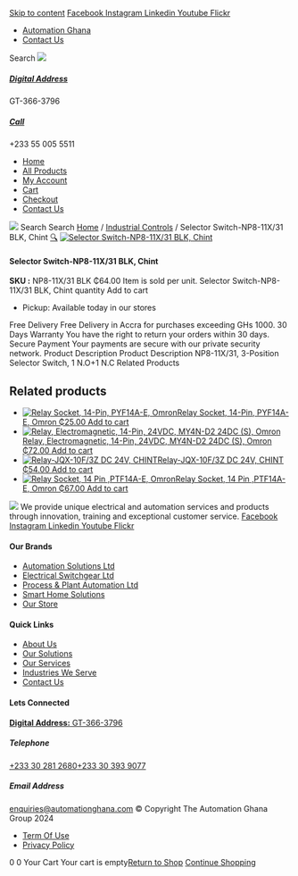 [Skip to content](https://store.automationghana.com/product/switch-np8-11x-31-blk-chint/#content)
[ Facebook ](https://www.facebook.com/automationgh/) [ Instagram ](https://www.instagram.com/automationgh/) [ Linkedin ](https://www.linkedin.com/company/the-automation-ghana-limited/) [ Youtube ](https://www.youtube.com/channel/UCurrRDUSm5oIW39VXjn1u0w) [ Flickr ](https://www.flickr.com/photos/181794037@N07/)
  * [ Automation Ghana ](https://automationghana.com)
  * [ Contact Us ](https://store.automationghana.com/contact/)


Search
[ ![](https://store.automationghana.com/wp-content/uploads/2024/04/Website-TAGG-Logo-BLUE.png) ](https://store.automationghana.com/)
[ ](https://maps.app.goo.gl/m4xeaagWCNbLk4jM6)
#####  [ Digital Address ](https://maps.app.goo.gl/m4xeaagWCNbLk4jM6)
GT-366-3796 
[ ](tel:+233550055511)
#####  [ Call ](tel:+233550055511)
+233 55 005 5511 
  * [Home](https://store.automationghana.com/)
  * [All Products](https://store.automationghana.com/shop/)
  * [My Account](https://store.automationghana.com/my-account/)
  * [Cart](https://store.automationghana.com/cart/)
  * [Checkout](https://store.automationghana.com/checkout/)
  * [Contact Us](https://store.automationghana.com/contact/)


[![](https://store.automationghana.com/wp-content/uploads/2024/04/AutomationGhana_logo_white.png)](https://store.automationghana.com)
Search
Search
[Home](https://store.automationghana.com) / [Industrial Controls](https://store.automationghana.com/product-category/industrial-controls/) / Selector Switch-NP8-11X/31 BLK, Chint
[🔍](https://store.automationghana.com/product/switch-np8-11x-31-blk-chint/)
[![Selector Switch-NP8-11X/31 BLK, Chint](https://store.automationghana.com/wp-content/uploads/2020/04/selector-switch.jpg)](https://store.automationghana.com/wp-content/uploads/2020/04/selector-switch.jpg)
####  Selector Switch-NP8-11X/31 BLK, Chint 
**SKU :** NP8-11X/31 BLK 
₵64.00
Item is sold per unit.
Selector Switch-NP8-11X/31 BLK, Chint quantity
Add to cart
  * Pickup: Available today in our stores


Free Delivery 
Free Delivery in Accra for purchases exceeding GHs 1000. 
30 Days Warranty 
You have the right to return your orders within 30 days. 
Secure Payment 
Your payments are secure with our private security network. 
Product Description
Product Description
NP8-11X/31, 3-Position Selector Switch, 1 N.O+1 N.C
Related Products 
## Related products
  * [![Relay Socket, 14-Pin, PYF14A-E, Omron](https://store.automationghana.com/wp-content/uploads/2020/04/14-Pin-Relay-Socket-PTF14A-E-Omron.jpg)Relay Socket, 14-Pin, PYF14A-E, Omron ₵25.00 ](https://store.automationghana.com/product/14-pin-relay-socket-pyf14a-e-omron/)
[Add to cart](https://store.automationghana.com/product/switch-np8-11x-31-blk-chint/?add-to-cart=1598)
  * [![Relay, Electromagnetic, 14-Pin, 24VDC, MY4N-D2 24DC \(S\), Omron](https://store.automationghana.com/wp-content/uploads/2020/04/14-Pin-Relay-MY4N-D2-24DC-S-Omron.jpg)Relay, Electromagnetic, 14-Pin, 24VDC, MY4N-D2 24DC (S), Omron ₵72.00 ](https://store.automationghana.com/product/14-pin-relay-my4n-d2-24dc-s-omron/)
[Add to cart](https://store.automationghana.com/product/switch-np8-11x-31-blk-chint/?add-to-cart=1601)
  * [![Relay-JQX-10F/3Z DC 24V, CHINT](https://store.automationghana.com/wp-content/uploads/2020/04/11-Pin-Relay-JQX-10F_3Z-220VAC-Chint-2-300x300.jpg)Relay-JQX-10F/3Z DC 24V, CHINT ₵54.00 ](https://store.automationghana.com/product/relay-jqx-10f-3z-dc-24v-chint/)
[Add to cart](https://store.automationghana.com/product/switch-np8-11x-31-blk-chint/?add-to-cart=1593)
  * [![Relay Socket, 14 Pin ,PTF14A-E, Omron](https://store.automationghana.com/wp-content/uploads/2020/04/14-Pin-Relay-Socket-PTF14A-E-Omron.jpg)Relay Socket, 14 Pin ,PTF14A-E, Omron ₵67.00 ](https://store.automationghana.com/product/14-pin-relay-socket-ptf14a-e-omron/)
[Add to cart](https://store.automationghana.com/product/switch-np8-11x-31-blk-chint/?add-to-cart=1594)


![](https://store.automationghana.com/wp-content/uploads/2024/04/AutomationGhana_logo_white.png)
We provide unique electrical and automation services and products through innovation, training and exceptional customer service.
[ Facebook ](https://www.facebook.com/automationgh/) [ Instagram ](https://www.instagram.com/automationgh/) [ Linkedin ](https://www.linkedin.com/company/the-automation-ghana-limited/) [ Youtube ](https://www.youtube.com/channel/UCurrRDUSm5oIW39VXjn1u0w) [ Flickr ](https://www.flickr.com/photos/181794037@N07/)
#### Our Brands
  * [ Automation Solutions Ltd ](https://store.automationghana.com/product/switch-np8-11x-31-blk-chint/)
  * [ Electrical Switchgear Ltd ](https://store.automationghana.com/product/switch-np8-11x-31-blk-chint/)
  * [ Process & Plant Automation Ltd ](https://store.automationghana.com/product/switch-np8-11x-31-blk-chint/)
  * [ Smart Home Solutions ](https://store.automationghana.com/product/switch-np8-11x-31-blk-chint/)
  * [ Our Store ](https://store.automationghana.com/product/switch-np8-11x-31-blk-chint/)


#### Quick Links
  * [ About Us ](https://store.automationghana.com/product/switch-np8-11x-31-blk-chint/)
  * [ Our Solutions ](https://store.automationghana.com/product/switch-np8-11x-31-blk-chint/)
  * [ Our Services ](https://store.automationghana.com/product/switch-np8-11x-31-blk-chint/)
  * [ Industries We Serve ](https://store.automationghana.com/product/switch-np8-11x-31-blk-chint/)
  * [ Contact Us ](https://store.automationghana.com/product/switch-np8-11x-31-blk-chint/)


#### Lets Connected
[**Digital Address:** GT-366-3796](https://maps.app.goo.gl/m4xeaagWCNbLk4jM6)
#####  Telephone 
[ +233 30 281 2680](tel:+233302812680)[+233 30 393 9077](https://store.automationghana.com/product/switch-np8-11x-31-blk-chint/+233303939077)
#####  Email Address 
enquiries@automationghana.com 
© Copyright The Automation Ghana Group 2024
  * [ Term Of Use ](https://store.automationghana.com/product/switch-np8-11x-31-blk-chint/)
  * [ Privacy Policy ](https://store.automationghana.com/product/switch-np8-11x-31-blk-chint/)


0
0
Your Cart
Your cart is empty[Return to Shop](https://store.automationghana.com/shop/)
[Continue Shopping](https://store.automationghana.com/product/switch-np8-11x-31-blk-chint/)
